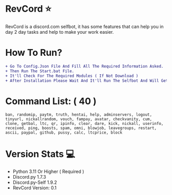 # RevCord ⭐
RevCord is a discord.com selfbot, it has some features that can help you in day 2 day tasks and help to make your work easier.

# How To Run?
```diff
+ Go To Config.Json File And Fill All The Required Information Asked.
+ Then Run The Start.bat File.
+ It'll Check For The Required Modules ( If Not Download )
+ After Installation Please Wait And It'll Run The Selfbot And Will Get Connected w/ Your Discord Account.
```


# Command List: ( 40 )
```
ban, randomip, paytm, truth, hentai, help, adminservers, logout, tinyurl, nickallrandom, vouch, fampay, avatar, checkvanity, cum, clone, getbal, ltc, qr, ipinfo, clear, dare, kick, nickall, userinfo, received, ping, boosts, spam, omni, blowjob, leavegroups, restart, ascii, paypal, github, pussy, calc, ltcprice, block
```

# Version Stats 💻
- Python 3.11 Or Higher ( Required )
- Discord.py 1.7.3
- Discord.py-Self 1.9.2
- RevCord Version: 0.1


